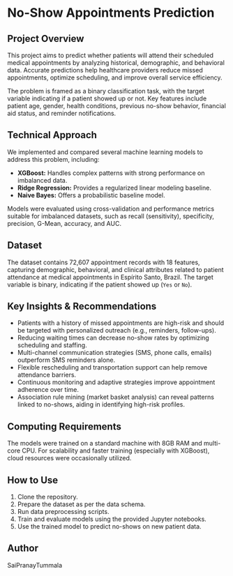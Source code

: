 # No-Show Appointments Prediction

## Project Overview

This project aims to predict whether patients will attend their scheduled medical appointments by analyzing historical, demographic, and behavioral data. Accurate predictions help healthcare providers reduce missed appointments, optimize scheduling, and improve overall service efficiency.

The problem is framed as a binary classification task, with the target variable indicating if a patient showed up or not. Key features include patient age, gender, health conditions, previous no-show behavior, financial aid status, and reminder notifications.

## Technical Approach

We implemented and compared several machine learning models to address this problem, including:

- **XGBoost:** Handles complex patterns with strong performance on imbalanced data.
- **Ridge Regression:** Provides a regularized linear modeling baseline.
- **Naive Bayes:** Offers a probabilistic baseline model.

Models were evaluated using cross-validation and performance metrics suitable for imbalanced datasets, such as recall (sensitivity), specificity, precision, G-Mean, accuracy, and AUC.

## Dataset

The dataset contains 72,607 appointment records with 18 features, capturing demographic, behavioral, and clinical attributes related to patient attendance at medical appointments in Espírito Santo, Brazil. The target variable is binary, indicating if the patient showed up (`Yes` or `No`).

## Key Insights & Recommendations

- Patients with a history of missed appointments are high-risk and should be targeted with personalized outreach (e.g., reminders, follow-ups).
- Reducing waiting times can decrease no-show rates by optimizing scheduling and staffing.
- Multi-channel communication strategies (SMS, phone calls, emails) outperform SMS reminders alone.
- Flexible rescheduling and transportation support can help remove attendance barriers.
- Continuous monitoring and adaptive strategies improve appointment adherence over time.
- Association rule mining (market basket analysis) can reveal patterns linked to no-shows, aiding in identifying high-risk profiles.

## Computing Requirements

The models were trained on a standard machine with 8GB RAM and multi-core CPU. For scalability and faster training (especially with XGBoost), cloud resources were occasionally utilized.

## How to Use

1. Clone the repository.
2. Prepare the dataset as per the data schema.
3. Run data preprocessing scripts.
4. Train and evaluate models using the provided Jupyter notebooks.
5. Use the trained model to predict no-shows on new patient data.

## Author
SaiPranayTummala

